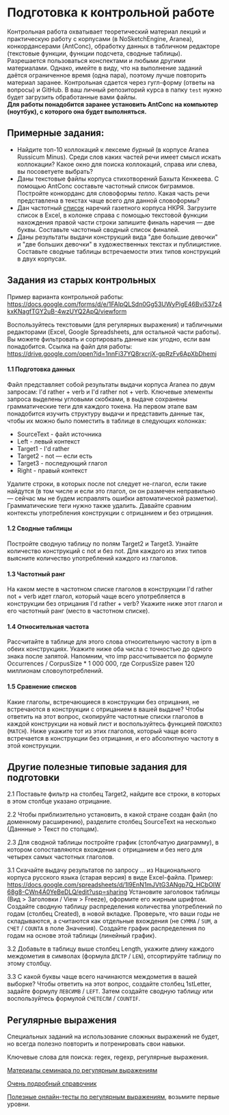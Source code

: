 # Подготовка к контрольной работе  

Контрольная работа охватывает теоретический материал лекций и практическую работу с корпусами (в NoSketchEngine, Aranea), конкордансерами (AntConc), обработку данных в табличном редакторе (текстовые функции, функции подсчета, сводные таблицы).  
Разрешается пользоваться конспектами и любыми другими материалами. Однако, имейте в виду, что на выполнение заданий даётся ограниченное время (одна пара), поэтому лучше повторить материал заранее.
Контрольная сдается через гугл-форму (ответы на вопросы) и GitHub. В ваш личный репозиторий курса в папку `test` нужно будет загрузить обработанные вами файлы.  
**Для работы понадобится заранее установить AntConc на компьютер (ноутбук), с которого она будет выполняться.**

## Примерные задания:

* Найдите топ-10 коллокаций к лексеме _бурный_ (в корпусе Aranea Russicum Minus). Среди слов каких частей речи имеет смысл искать коллокации? Какое окно для поиска коллокаций, справа или слева, вы посоветуете выбрать?  
* Даны текстовые файлы корпуса стихотворений Бахыта Кенжеева. С помощью AntConc составьте частотный список биграммов. Постройте конкорданс для словоформы _тепло_. Какая часть речи представлена в текстах чаще всего для данной словоформы?
* Дан частотный [список](https://processing.ruscorpora.ru/ngram.xml?gramm1=ADV&lang=ru&level1=0&mode=paper&ngram_size=1&parent1=0&sort=i_grtagging&text=lexgramm) 
наречий газетного корпуса НКРЯ. Загрузите список в Excel, в колонке справа с помощью текстовой функции нахождения правой части строки запишите финаль наречия — две буквы. Составьте частотный сводный список финалей.  
* Даны результаты выдачи конструкций вида "две большие девочки" и "две больших девочки" в художественных текстах и публицистике. Составьте сводные таблицы встречаемости этих типов конструкций в двух корпусах.   


## Задания из старых контрольных

Пример варианта контрольной работы: https://docs.google.com/forms/d/e/1FAIpQLSdn0Gg53UWyPigE46Bvi537z4kxKNagfTGY2uB-4wzUYQ2ApQ/viewform

Воспользуйтесь текстовыми (для регулярных выражения) и табличными редакторами (Excel, Google Spreadsheets, для остальной части работы). Вы можете фильтровать и сортировать данные как угодно, если вам понадобится.
Ссылка на файл для работы: https://drive.google.com/open?id=1nnFi37YQ8rxcrjX-gpRzFv6ApXbDhemj

#### 1.1 Подготовка данных
Файл представляет собой результаты выдачи корпуса Aranea по двум запросам: I'd rather + verb и I'd rather not + verb. Ключевые элементы запроса выделены угловыми скобками, в выдаче сохранены грамматические теги для каждого токена.
На первом этапе вам понадобится изучить структуру выдачи и представить данные так, чтобы их можно было поместить в таблице в следующих колонках:
* SourceText - файл источника
* Left - левый контекст
* Target1 - I'd rather
* Target2 - not — если есть
* Target3 - последующий глагол
* Right - правый контекст

Удалите строки, в которых после not следует не-глагол, если такие найдутся (в том числе и если это глагол, он он размечен неправильно — сейчас мы не будем исправлять ошибки автоматической разметки). Грамматические теги нужно также удалить. 
Давайте сравним контексты употребления конструкции с отрицанием и без отрицания.

#### 1.2 Сводные таблицы
Постройте сводную таблицу по полям Target2 и Target3. Узнайте количество конструкций с not и без not. Для каждого из этих типов выясните количество употреблений каждого из глаголов.

#### 1.3 Частотный ранг
На каком месте в частотном списке глаголов в конструкции I'd rather not + verb идет глагол, который чаще всего употребляется в конструкции без отрицания I'd rather + verb? Укажите ниже этот глагол и его частотный ранг (место в частотном списке).

#### 1.4 Относительная частота
Рассчитайте в таблице для этого слова относительную частоту в ipm в обеих конструкциях. Укажите ниже оба числа с точностью до одного знака после запятой. Напомним, что imp рассчитывается по формуле Occurrences / CorpusSize * 1 000 000, где CorpusSize равен 120 миллионам словоупотреблений.

#### 1.5 Сравнение списков
Какие глаголы, встречающиеся в конструкции без отрицания, не встречаются в конструкции с отрицанием в вашей выдаче? Чтобы ответить на этот вопрос, скопируйте частотные списки глаголов в каждой конструкции на новый лист и воспользуйтесь функцией `ПОИСКПОЗ` (`MATCH`). Ниже укажите тот из этих глаголов, который чаще всего встречается в конструкции без отрицания, и его абсолютную частоту в этой конструкции.


## Другие полезные типовые задания для подготовки 

2.1 Поставьте фильтр на столбец Target2, найдите все строки, в которых в этом столбце указано отрицание. 

2.2 Чтобы приблизительно установить, в какой стране создан файл (по доменному расширению), разделите столбец SourceText на несколько (Даннные > Текст по столцам). 

2.3 Для сводной таблицы постройте график (столбчатую диаграмму), в котором сопоставляются вхождения с отрицанием и без него для четырех самых частотных глаголов. 

3.1 Скачайте выдачу результатов по запросу ... из Национального корпуса русского языка (старая версия) в виде Excel-файла. Пример: https://docs.google.com/spreadsheets/d/1l9EnN1mJVtG3ANgp7Q_HCbOIW68g8-CWn4A0YeBeDLQ/edit?usp=sharing 
Установите заголовок таблицы (Вид > Заголовки / View > Freeze), оформите его жирным шрифтом. 
Создайте сводную таблицу распределения количества употреблений по годам (столбец Created), в новой вкладке. Проверьте, что ваши годы не складываются, а считаются как отдельные вхождения (не `СУММА` / `SUM`, а `СЧЕТ` / `COUNTA` в поле Значения).
Создайте график распределения по годам на основе этой таблицы (линейный график).  

3.2 Добавьте в таблицу выше столбец Length, укажите длину каждого междометия в символах (формула `ДЛСТР` / `LEN`), отсортируйте таблицу по этому столбцу. 

3.3 С какой буквы чаще всего начинаются междометия в вашей выборке? Чтобы ответить на этот вопрос, создайте столбец 1stLetter, задайте формулу `ЛЕВСИМВ` / `LEFT`. Затем создайте сводную таблицу или воспользуйтесь формулой `СЧЕТЕСЛИ` / `COUNTIF`. 


## Регулярные выражения

Специальных заданий на использование сложных выражений не будет, но всегда полезно повторить и потренировать свои навыки.

Ключевые слова для поиска: regex, regexp, регулярные выражения.

[Материалы семинара по регулярным выражениям](https://github.com/olesar/lingdata/blob/gh-pages/3RegExp.md)

[Очень подробный справочник](https://www.regular-expressions.info)

[Полезные онлайн-тесты по регулярным выражениям](https://regex101.com/quiz), возьмите первые уровни.
